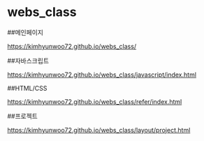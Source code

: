 # webs_class

##메인페이지

https://kimhyunwoo72.github.io/webs_class/

##자바스크립트

https://kimhyunwoo72.github.io/webs_class/javascript/index.html

##HTML/CSS

https://kimhyunwoo72.github.io/webs_class/refer/index.html

##프로젝트

https://kimhyunwoo72.github.io/webs_class/layout/project.html
